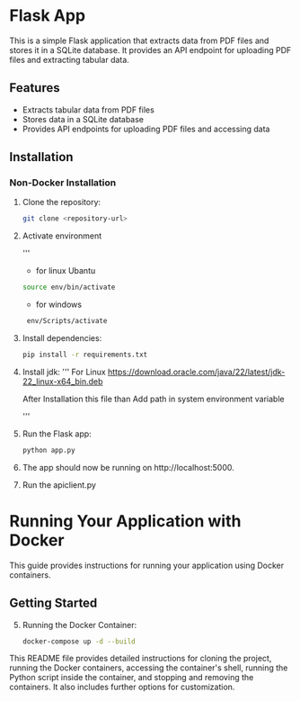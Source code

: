 # Flask App

This is a simple Flask application that extracts data from PDF files and stores it in a SQLite database. It provides an API endpoint for uploading PDF files and extracting tabular data.

## Features

- Extracts tabular data from PDF files
- Stores data in a SQLite database
- Provides API endpoints for uploading PDF files and accessing data

## Installation

### Non-Docker Installation

1. Clone the repository:

   ```bash
   git clone <repository-url>
   ```

2. Activate environment

   '''

   - for linux Ubantu

    ```sh
    source env/bin/activate
      ```
   - for windows

   ```sh
    env/Scripts/activate
    ```

3. Install dependencies:

   ```bash
   pip install -r requirements.txt
   ```

4. Install jdk:
   '''
   For Linux
   https://download.oracle.com/java/22/latest/jdk-22_linux-x64_bin.deb

   After Installation this file than Add path in system environment variable

   '''

5. Run the Flask app:

   ```bash
   python app.py
   ```

6. The app should now be running on http://localhost:5000.


7. Run the apiclient.py


# Running Your Application with Docker

This guide provides instructions for running your application using Docker containers.


## Getting Started

5. Running the Docker Container:

   ```bash
   docker-compose up -d --build

   ```

This README file provides detailed instructions for cloning the project, running the Docker containers, accessing the container's shell, running the Python script inside the container, and stopping and removing the containers. It also includes further options for customization.





